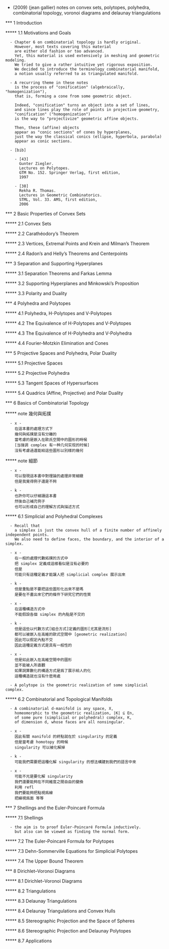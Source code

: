 * (2009) (jean gallier) notes on convex sets, polytopes, polyhedra, combinatorial topology, voronoi diagrams and delaunay triangulations

*** 1 Introduction

***** 1.1 Motivations and Goals

      - Chapter 6 on combinatorial topology is hardly original.
        However, most texts covering this material
        are either old fashion or too advanced.
        Yet, this material is used extensively in meshing and geometric modeling.
        We tried to give a rather intuitive yet rigorous exposition.
        We decided to introduce the terminology combinatorial manifold,
        a notion usually referred to as triangulated manifold.

      - A recurring theme in these notes
        is the process of "conification" (algebraically, "homogenization"),
        that is, forming a cone from some geometric object.

        Indeed, "conification" turns an object into a set of lines,
        and since lines play the role of points in projective geometry,
        "conification" ("homogenization")
        is the way to "projectivize" geometric affine objects.

        Then, these (affine) objects
        appear as "conic sections" of cones by hyperplanes,
        just the way the classical conics (ellipse, hyperbola, parabola)
        appear as conic sections.

      - [bib]

        - [43]
          Gunter Ziegler.
          Lectures on Polytopes.
          GTM No. 152. Springer Verlag, first edition,
          1997

        - [38]
          Rekha R. Thomas.
          Lectures in Geometric Combinatorics.
          STML, Vol. 33. AMS, first edition,
          2006

*** 2 Basic Properties of Convex Sets

***** 2.1 Convex Sets

***** 2.2 Carathéodory’s Theorem

***** 2.3 Vertices, Extremal Points and Krein and Milman’s Theorem

***** 2.4 Radon’s and Helly’s Theorems and Centerpoints

*** 3 Separation and Supporting Hyperplanes

***** 3.1 Separation Theorems and Farkas Lemma

***** 3.2 Supporting Hyperplanes and Minkowski’s Proposition

***** 3.3 Polarity and Duality

*** 4 Polyhedra and Polytopes

***** 4.1 Polyhedra, H-Polytopes and V-Polytopes

***** 4.2 The Equivalence of H-Polytopes and V-Polytopes

***** 4.3 The Equivalence of H-Polyhedra and V-Polyhedra

***** 4.4 Fourier-Motzkin Elimination and Cones

*** 5 Projective Spaces and Polyhedra, Polar Duality

***** 5.1 Projective Spaces

***** 5.2 Projective Polyhedra

***** 5.3 Tangent Spaces of Hypersurfaces

***** 5.4 Quadrics (Affine, Projective) and Polar Duality

*** 6 Basics of Combinatorial Topology

***** note 幾何與拓撲

      - x -
        在這本書的處理方式下
        幾何與拓撲是沒有分離的
        當考慮的是嵌入在歐氏空間中的圖形的時候
        [当强调 complex 有一种几何实现的时候]
        沒有考慮過還能給這些圖形以別樣的幾何

***** note 細節

      - x -
        可以發現這本書中對理論的處理非常細緻
        但是我覺得例子還是不夠

      - k -
        也許你可以仔細讀這本書
        然後自己補充例子
        也可以形成自己的理解方式與描述方式

***** 6.1 Simplicial and Polyhedral Complexes

      - Recall that
        a simplex is just the convex hull of a finite number of affinely independent points.
        We also need to define faces, the boundary, and the interior of a simplex.

      - x -
        在一般的處理代數拓撲的方式中
        把 simplex 定義成這樣看似是沒有必要的
        但是
        可能只有這種定義才能讓人把 simplicial complex 展示出來

      - k -
        但是重點是不要把這些圖形化出來不是嗎
        是要在不畫出來它們的條件下研究它們的性質

      - x -
        在這種構造方式中
        不能假設各個 simplex 的內點是不交的

      - k -
        但是這些以代數方式[組合方式]定義的圖形[尤其是流形]
        都可以被嵌入在高維的歐式空間中 [geometric realization]
        因此可以假定內點不交
        因此這種定義方式是具有一般性的

      - x -
        但是如此嵌入在高維空間中的圖形
        並不能被人所直觀
        如果說算數化的構造方式是爲了展示給人的化
        這種構造就也沒有什麼用處

      - A polytope is the geometric realization of some simplicial complex.

***** 6.2 Combinatorial and Topological Manifolds

      - A combinatorial d-manifold is any space, X,
        homeomorphic to the geometric realization, |K| ⊆ En,
        of some pure (simplicial or polyhedral) complex, K,
        of dimension d, whose faces are all nonsingular.

      - x -
        因此有關 manifold 的終點就在於 singularity 的定義
        但是當考慮 homotopy 的時候
        singularity 可以被化解掉

      - k -
        可能我們需要把這種化解 singularity 的想法構建到我們的語言中來

      - x -
        可能不光是要化解 singularity
        我們還要能夠在不同維度之間自由的變換
        利用 refl
        我們要能夠把點視爲線
        把線視爲面 等等

*** 7 Shellings and the Euler-Poincaré Formula

***** 7.1 Shellings

      - the aim is to proof Euler-Poincaré Formula inductively.
        but also can be viewed as finding the normal form.

***** 7.2 The Euler-Poincaré Formula for Polytopes

***** 7.3 Dehn-Sommerville Equations for Simplicial Polytopes

***** 7.4 The Upper Bound Theorem

*** 8 Dirichlet–Voronoi Diagrams

***** 8.1 Dirichlet–Voronoi Diagrams

***** 8.2 Triangulations

***** 8.3 Delaunay Triangulations

***** 8.4 Delaunay Triangulations and Convex Hulls

***** 8.5 Stereographic Projection and the Space of Spheres

***** 8.6 Stereographic Projection and Delaunay Polytopes

***** 8.7 Applications
